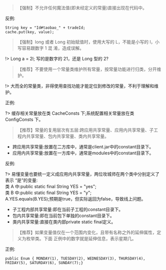 >【强制】不允许任何魔法值(即未经定义的常量)直接出现在代码中。
 
反例:
```
String key = "Id#taobao_" + tradeId;  
cache.put(key, value);
```
>【强制】long 或者 Long 初始赋值时，使用大写的 L，不能是小写的 l，小写容易跟数字 1 混 淆，造成误解。

!> Long a = 2l; 写的是数字的 21，还是 Long 型的 2?  
 
>【推荐】不要使用一个常量类维护所有常量，按常量功能进行归类，分开维护。 

!> 大而全的常量类，非得使用查找功能才能定位到修改的常量，不利于理解和维护。

正例:

?> 缓存相关常量放在类 CacheConsts 下;系统配置相关常量放在类 ConfigConsts 下。

>【推荐】常量的复用层次有五层:跨应用共享常量、应用内共享常量、子工程内共享常量、包内共享常量、类内共享常量。  
 
- 跨应用共享常量:放置在二方库中，通常是client.jar中的constant目录下。  
- 应用内共享常量:放置在一方库中，通常是modules中的constant目录下。
    
反例:

?> 易懂变量也要统一定义成应用内共享常量，两位攻城师在两个类中分别定义了表示 “是”的变量:    
类 A 中:public static final String YES = "yes";  
类 B 中:public static final String YES = "y";  
A.YES.equals(B.YES);预期是true，但实际返回为false，导致线上问题。  


- 子工程内部共享常量:即在当前子工程的constant目录下。  
- 包内共享常量:即在当前包下单独的constant目录下。
- 类内共享常量:直接在类内部private static final定义。  

>【推荐】如果变量值仅在一个范围内变化，且带有名称之外的延伸属性，定义为枚举类。下面 正例中的数字就是延伸信息，表示星期几。

正例:
```   
public Enum { MONDAY(1), TUESDAY(2), WEDNESDAY(3), THURSDAY(4), FRIDAY(5), SATURDAY(6), SUNDAY(7);}
```
